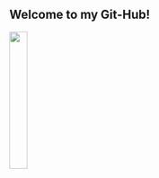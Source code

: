 ## Welcome to my Git-Hub!

<img width=25% src="https://media.tenor.com/MYaoHv7vvoUAAAAi/laughing-miles-morales.gif">




<!--
**Luis-Calone/Luis-Calone** is a ✨ _special_ ✨ repository because its `README.md` (this file) appears on your GitHub profile.

Here are some ideas to get you started:

- 🔭 I’m currently working on ...
- 🌱 I’m currently learning ...
- 👯 I’m looking to collaborate on ...
- 🤔 I’m looking for help with ...
- 💬 Ask me about ...
- 📫 How to reach me: ...
- 😄 Pronouns: ...
- ⚡ Fun fact: ...
-->
